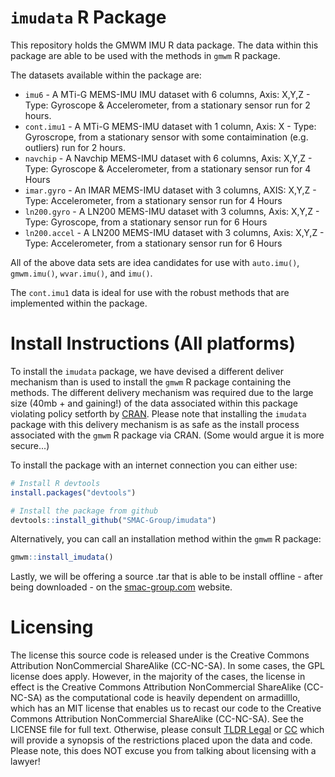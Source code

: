 # `imudata` R Package
This repository holds the GMWM IMU R data package. The data within this package are able to be used with the methods in `gmwm` R package.

The datasets available within the package are:

* `imu6` - A MTi-G MEMS-IMU IMU dataset with 6 columns, Axis: X,Y,Z - Type: Gyroscope & Accelerometer, from a stationary sensor run for 2 hours.
* `cont.imu1` - A MTi-G MEMS-IMU dataset with 1 column, Axis: X - Type: Gyroscrope, from a stationary sensor with some contaimination (e.g. outliers) run for 2 hours.
* `navchip` -  A Navchip MEMS-IMU dataset with 6 columns, Axis: X,Y,Z - Type: Gyroscope & Accelerometer, from a stationary sensor run for 4 Hours
* `imar.gyro` - An IMAR MEMS-IMU dataset with 3 columns, AXIS: X,Y,Z - Type: Accelerometer, from a stationary sensor run for 4 Hours
* `ln200.gyro` - A LN200 MEMS-IMU dataset with 3 columns, Axis: X,Y,Z - Type: Gyroscope, from a stationary sensor run for 6 Hours
* `ln200.accel` - A LN200 MEMS-IMU dataset with 3 columns, Axis: X,Y,Z - Type: Accelerometer, from a stationary sensor run for 6 Hours

All of the above data sets are idea candidates for use with `auto.imu()`, `gmwm.imu()`, `wvar.imu()`, and `imu()`.

The `cont.imu1` data is ideal for use with the robust methods that are implemented within the package. 

# Install Instructions (All platforms)
To install the `imudata` package, we have devised a different deliver mechanism than is used to install the `gmwm` R package containing the methods. The different delivery mechanism was required due to the large size (40mb + and gaining!) of the data  associated within this package violating policy setforth by [CRAN](https://cran.r-project.org/web/packages/policies.html). Please note that installing the `imudata` package with this delivery mechanism is as safe as the install process associated with the `gmwm` R package via CRAN. (Some would argue it is more secure...)

To install the package with an internet connection you can either use:

```r
# Install R devtools
install.packages("devtools")

# Install the package from github
devtools::install_github("SMAC-Group/imudata")
```

Alternatively, you can call an installation method within the `gmwm` R package:

```r
gmwm::install_imudata()
```

Lastly, we will be offering a source .tar that is able to be install offline - after being downloaded - on the [smac-group.com](http://www.smac-group.com) website.

# Licensing

The license this source code is released under is the Creative Commons Attribution NonCommercial ShareAlike (CC-NC-SA). In some cases, the GPL license does apply. However, in the majority of the cases, the license in effect is the Creative Commons Attribution NonCommercial ShareAlike (CC-NC-SA) as the computational code is heavily dependent on armadilllo, which has an MIT license that enables us to recast our code to the Creative Commons Attribution NonCommercial ShareAlike (CC-NC-SA). See the LICENSE file for full text. Otherwise, please consult [TLDR Legal](https://tldrlegal.com/license/creative-commons-attribution-noncommercial-sharealike-(cc-nc-sa)) or [CC](https://creativecommons.org/licenses/by-nc-sa/4.0/#) which will provide a synopsis of the restrictions placed upon the data and code. Please note, this does NOT excuse you from talking about licensing with a lawyer!